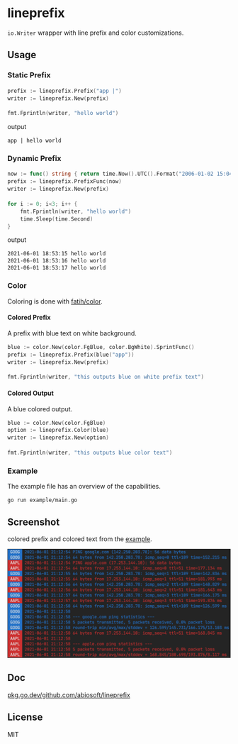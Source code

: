# lineprefix

`io.Writer` wrapper with line prefix and color customizations.

## Usage

### Static Prefix

```go
prefix := lineprefix.Prefix("app |")
writer := lineprefix.New(prefix)

fmt.Fprintln(writer, "hello world")
```

output

```
app | hello world
```

### Dynamic Prefix

```go
now := func() string { return time.Now().UTC().Format("2006-01-02 15:04:05") }
prefix := lineprefix.PrefixFunc(now)
writer := lineprefix.New(prefix)

for i := 0; i<3; i++ {
    fmt.Fprintln(writer, "hello world")
    time.Sleep(time.Second)
}
```

output

```
2021-06-01 18:53:15 hello world
2021-06-01 18:53:16 hello world
2021-06-01 18:53:17 hello world
```

### Color

Coloring is done with [fatih/color](https://github.com/fatih/color).

#### Colored Prefix

A prefix with blue text on white background.

```go
blue := color.New(color.FgBlue, color.BgWhite).SprintFunc()
prefix := lineprefix.Prefix(blue("app"))
writer := lineprefix.New(prefix)

fmt.Fprintln(writer, "this outputs blue on white prefix text")
```

#### Colored Output

A blue colored output.

```go
blue := color.New(color.FgBlue)
option := lineprefix.Color(blue)
writer := lineprefix.New(option)

fmt.Fprintln(writer, "this outputs blue color text")
```

### Example

The example file has an overview of the capabilities.

```
go run example/main.go
```

## Screenshot

colored prefix and colored text from the [example](example/main.go).

![Screenshot](screenshot/screenshot.png)

## Doc

[pkg.go.dev/github.com/abiosoft/lineprefix](https://pkg.go.dev/github.com/abiosoft/lineprefix)

## License

MIT
